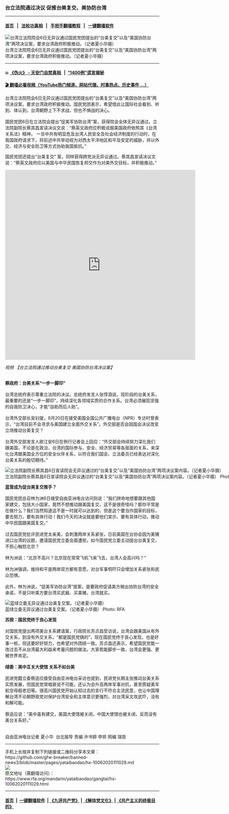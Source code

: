 ### 台立法院通过决议  促推台美复交、美协防台湾
------------------------

#### [首页](https://github.com/gfw-breaker/banned-news3/blob/master/README.md) &nbsp;&nbsp;|&nbsp;&nbsp; [法轮功真相](https://github.com/begood0513/basic/blob/master/README.md)  &nbsp;&nbsp;|&nbsp;&nbsp; [手把手翻墙教程](https://github.com/gfw-breaker/guides/wiki)  &nbsp;&nbsp;|&nbsp;&nbsp; [一键翻墙软件](https://github.com/gfw-breaker/nogfw/blob/master/README.md)  



<div id="headerimg">
 <img alt="台湾立法院院会6日无异议通过国民党团提出的“台美复交”以及“美国协防台湾”两项决议案，要求台湾政府积极推动。（记者夏小华摄）" src="https://www.rfa.org/mandarin/yataibaodao/gangtai/hx-10062020111029.html/1.png/@@images/30eb0958-1a6b-4976-aa6a-499d2c524aa8.png" title="台湾立法院院会6日无异议通过国民党团提出的“台美复交”以及“美国协防台湾”两项决议案，要求台湾政府积极推动。（记者夏小华摄）"/>
 <div id="headerimgcontents">
  <div id="headerimgcaption">
   <span>
    台湾立法院院会6日无异议通过国民党团提出的“台美复交”以及“美国协防台湾”两项决议案，要求台湾政府积极推动。（记者夏小华摄）
   </span>
   <!-- zoomattribute -->
  </div>
  <!-- headerimgcaption -->
 </div>
 <!-- headerimagecontents -->
</div>

<hr/>


#### 💥 [《伪火》 - 天安门自焚真相 ](http://158.247.195.190:10000/videos/blog/weihuo.html)&nbsp; |&nbsp; [“1400例”谎言揭秘  ](http://158.247.195.190:10000/videos/blog/jiexi1400.html)

#### [ 🎬  翻墙必看视频（YouTube热门频道、网站代理、时事热点、历史事件 ...）](https://github.com/gfw-breaker/links/blob/master/banned.md)

<div id="storytext">
 <div>
  <div class="slot_header">
  </div>
 </div>
 <p>
 </p>
 <p>
  台湾立法院院会6日无异议通过国民党团提出的“台美复交”以及“美国协防台湾”两项决议案，要求台湾政府积极推动。国民党团表示，希望借此让国际社会看到、听到、体认到，台湾朝野上下不求战，但也不惧战的决心。
  <br/>
  <br/>
  国民党团6日在立法院会提出“促美军协防台湾”案，获得院会全体无异议通过。立法院副院长蔡其昌宣读决议文说：“蔡英文政府应积极说服美国政府依照其《台湾关系法》精神， 一旦中共有明显危及台湾人民安全及社会经济制度的行动时，在我国政府请求下，将前述中共举动视为对西太平洋地区和平及安定的威胁，并以外交、经济与安全防卫等方式协助我国抵抗。”
 </p>
 <p>
 </p>
 <p>
 </p>
 <p>
  国民党团还提出“台美复交” 案，同样获得跨党派无异议通过。蔡其昌宣读决议文说：“蔡英文政府应以美国与中华民国恢复邦交作为对美外交目标，并积极推动。”
 </p>
 <p>
 </p>
 <p>
  <i>
   <iframe frameborder="0" height="620" scrolling="no" src="https://www.facebook.com/plugins/video.php?href=https%3A%2F%2Fwww.facebook.com%2FRFAChinese%2Fvideos%2F808728003264992%2F&amp;show_text=0&amp;width=622" width="622">
   </iframe>
  </i>
 </p>
 <p>
  <i>
  </i>
 </p>
 <p>
  <i>
   视频
   <span class="hzawbc8m oo9gr5id knj5qynh a3bd9o3v jq4qci2q iv3no6db c8b282yb mau55g9w fe6kdd0r d3f4x2em aigsh9s9 nxhoafnm keod5gw0 a8c37x1j rrkovp55 c1et5uql qv66sw1b hpfvmrgz d2edcug0" dir="auto">
    【台立法院通过推动台美复交 美国协防台湾决议案】
   </span>
  </i>
  <br/>
  <br/>
  <b>
  </b>
 </p>
 <p>
  <b>
   蔡政府：台美关系“一步一脚印”
  </b>
  <br/>
  <br/>
  台湾总统府表示尊重立法院的决议。总统府发言人张惇涵说，现阶段的台美关系，最重要的还是“一步一脚印”，持续深化各领域实质的合作关系。台湾必须展现坚强的自我防卫决心，才能“自助而后人助”。
  <br/>
  <br/>
  台湾外交部长吴钊燮，9月20日在接受美国全国公共广播电台（NPR）专访时曾表示，“台湾目前不会寻求与美国建立全面外交关系”。外交部是否会因国会决议改变立场推动台美复交？
  <br/>
  <br/>
  台湾外交部发言人欧江安6日在例行记者会上回应：“外交部会持续努力深化我们跟美国，不论是在政治、台湾的国际参与、安全、经济贸易等各层面的关系，来深化台湾跟美国全方位的安全伙伴关系，以符合我们国会、立法委员已经表达对深化台美关系的殷切期待。”
 </p>
 <p>
  <div class="image-inline captioned" style="width:1280px;">
   <div style="width:1280px;">
    <img alt="立法院副院长蔡其昌6日宣读院会无异议通过的“台美复交”以及“美国协防台湾”两项决议案内容。（记者夏小华摄）" src="https://www.rfa.org/mandarin/yataibaodao/gangtai/hx-10062020111029.html/2.png" title="立法院副院长蔡其昌6日宣读院会无异议通过的“台美复交”以及“美国协防台湾”两项决议案内容。（记者夏小华摄）"/>
   </div>
   <div class="image-caption">
    <span style="width:1280px;">
     立法院副院长蔡其昌6日宣读院会无异议通过的“台美复交”以及“美国协防台湾”两项决议案内容。（记者夏小华摄）
    </span>
    <span class="copyright">
     Photo: RFA
    </span>
   </div>
  </div>
 </p>
 <p>
  <b>
   蓝营成为促台美复交推手？
  </b>
  <br/>
  <br/>
  国民党团总召林为洲6日接受自由亚洲电台访问则说：“我们拼命地想要跟其他国家建交，包括大小国家，竟然不想推动跟美国复交，这不是很奇怪吗？那你平常是在做什么？我们当然知道这不是一时就可以达到的，但是这个要当作国家的目标，要去努力，要有具体行动！我们今天的决议就是要他们宣示、要有具体行动，推动中华民国跟美国复交。”
  <br/>
  <br/>
  过去国民党批评民进党太亲美，会刺激两岸关系紧张，日前美国在台协会因为美猪进口台湾的议题，邀请国民党立委会面遭拒。如今国民党立委主动提出台美复交，不担心触怒北京？
  <br/>
  <br/>
  林为洲说：“北京不高兴？北京现在常常飞机飞来飞去，台湾人会高兴吗？”
  <br/>
  <br/>
  林为洲强调，维持和平是两岸双方都有意愿，对台军事恫吓只会增加关系紧张和民众恐惧。
  <br/>
  <br/>
  此外，林为洲说，“促美军协防台湾”提案，是要政府促请美方做出协防台湾的安全承诺，不是只听美方要台湾买武器、买美猪，台湾就买。
 </p>
 <p>
 </p>
 <p>
  <div class="image-inline captioned" style="width:640px;">
   <div style="width:640px;">
    <img alt="蓝绿立委无异议通过台美复交案。（记者夏小华摄）" src="https://www.rfa.org/mandarin/yataibaodao/gangtai/hx-10062020111029.html/3.png" title="蓝绿立委无异议通过台美复交案。（记者夏小华摄）"/>
   </div>
   <div class="image-caption">
    <span style="width:640px;">
     蓝绿立委无异议通过台美复交案。（记者夏小华摄）
    </span>
    <span class="copyright">
     Photo: RFA
    </span>
   </div>
  </div>
 </p>
 <p>
  <b>
   苏揆：国民党终于良心发现
  </b>
  <br/>
  <br/>
  对国民党提出两项美台关系建请案，行政院长苏贞昌受访说，台湾会跟美国从有外交关系，到没有外交关系，“都是国民党搞的”，现在国民党终于良心发现，也是好事一桩，但这要好好努力，也希望对外团结一致。苏贞昌还表示，希望国民党能一改过去不从台湾最大利益来考量问题的做法。大家若能脚步一致，台湾会更强、更被世界肯定。
  <br/>
  <br/>
  <b>
   绿委：美中互关大使馆 关系不如台美
  </b>
  <br/>
  <br/>
  民进党籍立委蔡适应接受自由亚洲电台采访也提到，民进党长期主张推动台美关系实质发展，但国民党常唱衰说不可能，还认为会升高两岸军事对抗，甚至质疑美军航空母舰老旧等。很高兴国民党开始认知过去的言行不符合主流民意，也让中国理解台湾不论朝野政党对保护台湾安全和主体意识更强烈，对台湾采文攻武吓，没有和解可能。
  <br/>
  <br/>
  蔡适应说：“美中虽有建交，美国大使馆被关闭，中国大使馆也被关闭，反而没有美台关系好。”
  <br/>
  <br/>
  <br/>
  自由亚洲电台记者 夏小华  台北报导 责编 许书婷 申铧 网编 瑞哲
 </p>
</div>

<hr/>
手机上长按并复制下列链接或二维码分享本文章：<br/>
https://github.com/gfw-breaker/banned-news3/blob/master/pages/yataibaodao/hx-10062020111029.md <br/>
<a href='https://github.com/gfw-breaker/banned-news3/blob/master/pages/yataibaodao/hx-10062020111029.md'><img src='https://github.com/gfw-breaker/banned-news3/blob/master/pages/yataibaodao/hx-10062020111029.md.png'/></a> <br/>
原文地址（需翻墙访问）：https://www.rfa.org/mandarin/yataibaodao/gangtai/hx-10062020111029.html


------------------------
#### [首页](https://github.com/gfw-breaker/banned-news3/blob/master/README.md) &nbsp;|&nbsp; [一键翻墙软件](https://github.com/gfw-breaker/nogfw/blob/master/README.md) &nbsp;| [《九评共产党》](https://github.com/gfw-breaker/9ping.md/blob/master/README.md#九评之一评共产党是什么) | [《解体党文化》](https://github.com/gfw-breaker/jtdwh.md/blob/master/README.md) | [《共产主义的终极目的》](https://github.com/gfw-breaker/gczydzjmd.md/blob/master/README.md)


<img src='http://gfw-breaker.win/banned-news3/pages/yataibaodao/hx-10062020111029.md' width='0px' height='0px'/>